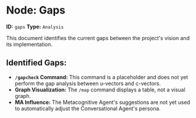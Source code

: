 # Node: Gaps

**ID:** `gaps`
**Type:** `Analysis`

This document identifies the current gaps between the project's vision and its implementation.

## Identified Gaps:

*   **`/gapcheck` Command:** This command is a placeholder and does not yet perform the gap analysis between u-vectors and c-vectors.
*   **Graph Visualization:** The `/map` command displays a table, not a visual graph.
*   **MA Influence:** The Metacognitive Agent's suggestions are not yet used to automatically adjust the Conversational Agent's persona.
